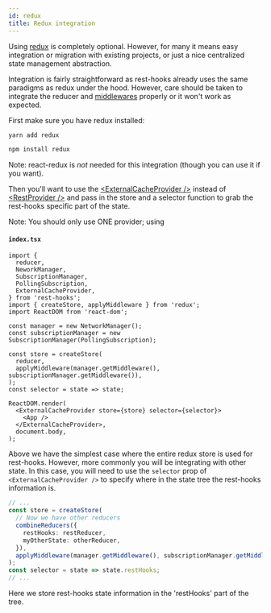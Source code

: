 ```yaml
---
id: redux
title: Redux integration
---
```


Using [redux](https://redux.js.org/) is completely optional. However, for many it means easy integration or migration
with existing projects, or just a nice centralized state management abstraction.

Integration is fairly straightforward as rest-hooks already uses the same paradigms as redux under
the hood. However, care should be taken to integrate the reducer and [middlewares](../api/Manager.md) properly
or it won't work as expected.

First make sure you have redux installed:

<!--DOCUSAURUS_CODE_TABS-->
<!--yarn-->
```bash
yarn add redux
```
<!--npm-->
```bash
npm install redux
```
<!--END_DOCUSAURUS_CODE_TABS-->

Note: react-redux is _not_ needed for this integration (though you can use it if you want).

Then you'll want to use the [\<ExternalCacheProvider />](../api/ExternalCacheProvider.md) instead of
[\<RestProvider />](../api/RestProvider.md) and pass in the store and a selector function to grab
the rest-hooks specific part of the state.

Note: You should only use ONE provider; using

#### `index.tsx`

```tsx
import {
  reducer,
  NeworkManager,
  SubscriptionManager,
  PollingSubscription,
  ExternalCacheProvider,
} from 'rest-hooks';
import { createStore, applyMiddleware } from 'redux';
import ReactDOM from 'react-dom';

const manager = new NetworkManager();
const subscriptionManager = new SubscriptionManager(PollingSubscription);

const store = createStore(
  reducer,
  applyMiddleware(manager.getMiddleware(), subscriptionManager.getMiddleware()),
);
const selector = state => state;

ReactDOM.render(
  <ExternalCacheProvider store={store} selector={selector}>
    <App />
  </ExternalCacheProvider>,
  document.body,
);
```

Above we have the simplest case where the entire redux store is used for rest-hooks.
However, more commonly you will be integrating with other state. In this case, you
will need to use the `selector` prop of `<ExternalCacheProvider />` to specify
where in the state tree the rest-hooks information is.

```typescript
// ...
const store = createStore(
  // Now we have other reducers
  combineReducers({
    restHooks: restReducer,
    myOtherState: otherReducer,
  }),
  applyMiddleware(manager.getMiddleware(), subscriptionManager.getMiddleware()),
);
const selector = state => state.restHooks;
// ...
```

Here we store rest-hooks state information in the 'restHooks' part of the tree.
